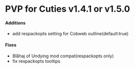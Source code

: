 # PVP for Cuties v1.4.1 or v1.5.0
#### Additions
- add respackopts setting for Cobweb outline(default:true)

#### Fixes
- Blåhaj of Undying mod compat(respackopts only)
- fix respackopts tooltips